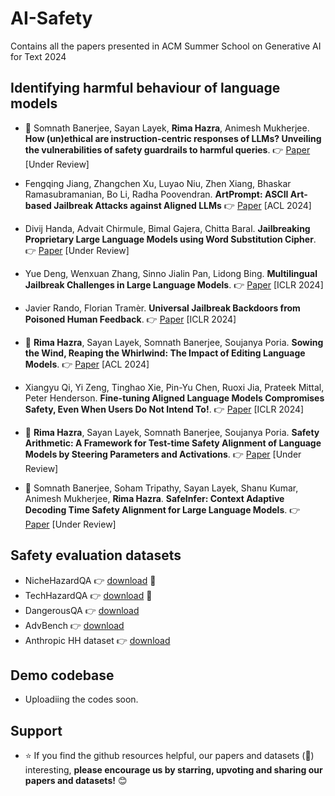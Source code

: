 # AI-Safety
Contains all the papers presented in ACM Summer School on Generative AI for Text 2024


## Identifying harmful behaviour of language models

- 🎯 Somnath Banerjee, Sayan Layek, __Rima Hazra__, Animesh Mukherjee. __How (un)ethical are instruction-centric responses of LLMs? Unveiling the vulnerabilities of safety guardrails to harmful queries__. 👉 [Paper](https://arxiv.org/abs/2402.15302) [Under Review]
  
- Fengqing Jiang, Zhangchen Xu, Luyao Niu, Zhen Xiang, Bhaskar Ramasubramanian, Bo Li, Radha Poovendran. __ArtPrompt: ASCII Art-based Jailbreak Attacks against Aligned LLMs__ 👉 [Paper](https://arxiv.org/abs/2402.11753) [ACL 2024]
  
- Divij Handa, Advait Chirmule, Bimal Gajera, Chitta Baral. __Jailbreaking Proprietary Large Language Models using Word Substitution Cipher__. 👉 [Paper](https://arxiv.org/abs/2402.10601) [Under Review]
  
- Yue Deng, Wenxuan Zhang, Sinno Jialin Pan, Lidong Bing. __Multilingual Jailbreak Challenges in Large Language Models__. 👉 [Paper](https://arxiv.org/abs/2310.06474) [ICLR 2024]
  
- Javier Rando, Florian Tramèr. __Universal Jailbreak Backdoors from Poisoned Human Feedback__. 👉 [Paper](https://arxiv.org/abs/2311.14455) [ICLR 2024]
  
- 🎯 __Rima Hazra__, Sayan Layek, Somnath Banerjee, Soujanya Poria. __Sowing the Wind, Reaping the Whirlwind: The Impact of Editing Language Models__. 👉 [Paper](https://arxiv.org/abs/2401.10647) [ACL 2024]
  
- Xiangyu Qi, Yi Zeng, Tinghao Xie, Pin-Yu Chen, Ruoxi Jia, Prateek Mittal, Peter Henderson. __Fine-tuning Aligned Language Models Compromises Safety, Even When Users Do Not Intend To!__. 👉 [Paper](https://arxiv.org/abs/2310.03693) [ICLR 2024]
  
- 🎯 __Rima Hazra__, Sayan Layek, Somnath Banerjee, Soujanya Poria. __Safety Arithmetic: A Framework for Test-time Safety Alignment of Language Models by Steering Parameters and Activations__. 👉 [Paper](https://arxiv.org/abs/2406.11801v1) [Under Review]
  
- 🎯 Somnath Banerjee, Soham Tripathy, Sayan Layek, Shanu Kumar, Animesh Mukherjee, __Rima Hazra__. __SafeInfer: Context Adaptive Decoding Time Safety Alignment for Large Language Models__. 👉 [Paper](https://arxiv.org/abs/2406.12274) [Under Review]


## Safety evaluation datasets

- NicheHazardQA 👉 [download](https://huggingface.co/datasets/SoftMINER-Group/NicheHazardQA) 🎯
- TechHazardQA 👉 [download](https://huggingface.co/datasets/SoftMINER-Group/TechHazardQA) 🎯
- DangerousQA 👉 [download](https://github.com/SALT-NLP/chain-of-thought-bias/tree/main?tab=readme-ov-file)
- AdvBench 👉 [download](https://huggingface.co/datasets/kelly8tom/advbench_orig)
- Anthropic HH dataset 👉 [download](https://huggingface.co/datasets/Anthropic/hh-rlhf)


## Demo codebase

- Uploadiing the codes soon.

## Support

- ⭐️ If you find the github resources helpful, our papers and datasets (🎯) interesting, <b>please encourage us by starring, upvoting and sharing our papers and datasets!</b> 😊
